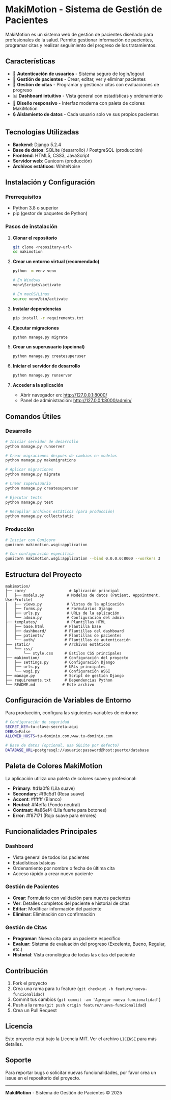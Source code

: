 # MakiMotion - Sistema de Gestión de Pacientes

MakiMotion es un sistema web de gestión de pacientes diseñado para profesionales de la salud. Permite gestionar información de pacientes, programar citas y realizar seguimiento del progreso de los tratamientos.

## Características

- 🔐 **Autenticación de usuarios** - Sistema seguro de login/logout
- 👥 **Gestión de pacientes** - Crear, editar, ver y eliminar pacientes
- 📅 **Gestión de citas** - Programar y gestionar citas con evaluaciones de progreso
- 📊 **Dashboard intuitivo** - Vista general con estadísticas y ordenamiento
- 🎨 **Diseño responsivo** - Interfaz moderna con paleta de colores MakiMotion
- 🔒 **Aislamiento de datos** - Cada usuario solo ve sus propios pacientes

## Tecnologías Utilizadas

- **Backend**: Django 5.2.4
- **Base de datos**: SQLite (desarrollo) / PostgreSQL (producción)
- **Frontend**: HTML5, CSS3, JavaScript
- **Servidor web**: Gunicorn (producción)
- **Archivos estáticos**: WhiteNoise

## Instalación y Configuración

### Prerrequisitos

- Python 3.8 o superior
- pip (gestor de paquetes de Python)

### Pasos de instalación

1. **Clonar el repositorio**
   ```bash
   git clone <repository-url>
   cd makimotion
   ```

2. **Crear un entorno virtual (recomendado)**
   ```bash
   python -m venv venv
   
   # En Windows
   venv\Scripts\activate
   
   # En macOS/Linux
   source venv/bin/activate
   ```

3. **Instalar dependencias**
   ```bash
   pip install -r requirements.txt
   ```

4. **Ejecutar migraciones**
   ```bash
   python manage.py migrate
   ```

5. **Crear un superusuario (opcional)**
   ```bash
   python manage.py createsuperuser
   ```

6. **Iniciar el servidor de desarrollo**
   ```bash
   python manage.py runserver
   ```

7. **Acceder a la aplicación**
   - Abrir navegador en: http://127.0.0.1:8000/
   - Panel de administración: http://127.0.0.1:8000/admin/

## Comandos Útiles

### Desarrollo
```bash
# Iniciar servidor de desarrollo
python manage.py runserver

# Crear migraciones después de cambios en modelos
python manage.py makemigrations

# Aplicar migraciones
python manage.py migrate

# Crear superusuario
python manage.py createsuperuser

# Ejecutar tests
python manage.py test

# Recopilar archivos estáticos (para producción)
python manage.py collectstatic
```

### Producción
```bash
# Iniciar con Gunicorn
gunicorn makimotion.wsgi:application

# Con configuración específica
gunicorn makimotion.wsgi:application --bind 0.0.0.0:8000 --workers 3
```

## Estructura del Proyecto

```
makimotion/
├── core/                   # Aplicación principal
│   ├── models.py          # Modelos de datos (Patient, Appointment, UserProfile)
│   ├── views.py           # Vistas de la aplicación
│   ├── forms.py           # Formularios Django
│   ├── urls.py            # URLs de la aplicación
│   └── admin.py           # Configuración del admin
├── templates/             # Plantillas HTML
│   ├── base.html         # Plantilla base
│   ├── dashboard/        # Plantillas del dashboard
│   ├── patients/         # Plantillas de pacientes
│   └── auth/             # Plantillas de autenticación
├── static/               # Archivos estáticos
│   └── css/
│       └── style.css     # Estilos CSS principales
├── makimotion/           # Configuración del proyecto
│   ├── settings.py       # Configuración Django
│   ├── urls.py           # URLs principales
│   └── wsgi.py           # Configuración WSGI
├── manage.py             # Script de gestión Django
├── requirements.txt      # Dependencias Python
└── README.md            # Este archivo
```

## Configuración de Variables de Entorno

Para producción, configura las siguientes variables de entorno:

```bash
# Configuración de seguridad
SECRET_KEY=tu-clave-secreta-aqui
DEBUG=False
ALLOWED_HOSTS=tu-dominio.com,www.tu-dominio.com

# Base de datos (opcional, usa SQLite por defecto)
DATABASE_URL=postgresql://usuario:password@host:puerto/database
```

## Paleta de Colores MakiMotion

La aplicación utiliza una paleta de colores suave y profesional:

- **Primary**: #d1a0f8 (Lila suave)
- **Secondary**: #f9c5d1 (Rosa suave)
- **Accent**: #ffffff (Blanco)
- **Neutral**: #f4effa (Fondo neutral)
- **Contrast**: #a86ef4 (Lila fuerte para botones)
- **Error**: #f87171 (Rojo suave para errores)

## Funcionalidades Principales

### Dashboard
- Vista general de todos los pacientes
- Estadísticas básicas
- Ordenamiento por nombre o fecha de última cita
- Acceso rápido a crear nuevo paciente

### Gestión de Pacientes
- **Crear**: Formulario con validación para nuevos pacientes
- **Ver**: Detalles completos del paciente e historial de citas
- **Editar**: Modificar información del paciente
- **Eliminar**: Eliminación con confirmación

### Gestión de Citas
- **Programar**: Nueva cita para un paciente específico
- **Evaluar**: Sistema de evaluación del progreso (Excelente, Bueno, Regular, etc.)
- **Historial**: Vista cronológica de todas las citas del paciente

## Contribución

1. Fork el proyecto
2. Crea una rama para tu feature (`git checkout -b feature/nueva-funcionalidad`)
3. Commit tus cambios (`git commit -am 'Agregar nueva funcionalidad'`)
4. Push a la rama (`git push origin feature/nueva-funcionalidad`)
5. Crea un Pull Request

## Licencia

Este proyecto está bajo la Licencia MIT. Ver el archivo `LICENSE` para más detalles.

## Soporte

Para reportar bugs o solicitar nuevas funcionalidades, por favor crea un issue en el repositorio del proyecto.

---

**MakiMotion** - Sistema de Gestión de Pacientes © 2025
